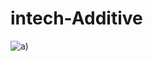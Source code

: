 # intech-Additive


![a)](https://github.com/Speed46/intech-Additive/assets/101384882/d7a75361-c636-4dbe-8a79-2065642a592f)
